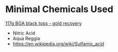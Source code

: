 # Minimal Chemicals Used
[117g BGA black tops - gold recovery](https://youtu.be/pIZozuC-lfU)
- Nitric Acid
- Aqua Reggia
- https://en.wikipedia.org/wiki/Sulfamic_acid

